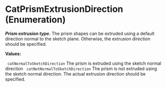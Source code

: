 # CatPrismExtrusionDirection (Enumeration)

**_Prism extrusion type._**
The prism shapes can be extruded using a default direction normal to the sketch plane. Otherwise, the extrusion direction should be specified.

**Values:**

` catNormalToSketchDirection`      The prism is extruded using the sketch normal direction
` catNotNormalToSketchDirection`      The prism is not extruded using the sketch normal direction. The actual extrusion direction should be specified.